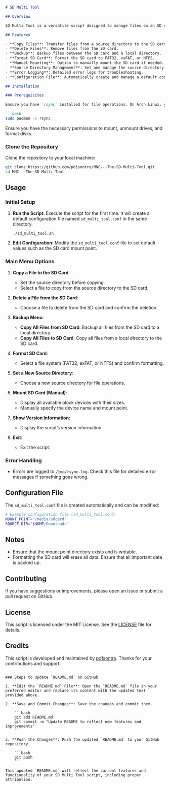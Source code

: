 ```markdown
# SD Multi Tool

## Overview

SD Multi Tool is a versatile script designed to manage files on an SD card. It provides functionalities for copying, deleting, backing up, and formatting SD card contents. The tool supports manual mounting and features error logging to help troubleshoot issues.

## Features

- **Copy Files**: Transfer files from a source directory to the SD card.
- **Delete Files**: Remove files from the SD card.
- **Backup**: Backup files between the SD card and a local directory.
- **Format SD Card**: Format the SD card to FAT32, exFAT, or NTFS.
- **Manual Mounting**: Option to manually mount the SD card if needed.
- **Source Directory Management**: Set and manage the source directory for file operations.
- **Error Logging**: Detailed error logs for troubleshooting.
- **Configuration File**: Automatically create and manage a default configuration file.

## Installation

### Prerequisites

Ensure you have `rsync` installed for file operations. On Arch Linux, you can install it with:

```bash
sudo pacman -S rsync
```

Ensure you have the necessary permissions to mount, unmount drives, and format disks.

### Clone the Repository

Clone the repository to your local machine:

```bash
git clone https://github.com/po1sontre/MNC---The-SD-Multi-Tool.git
cd MNC---The-SD-Multi-Tool
```

## Usage

### Initial Setup

1. **Run the Script**: Execute the script for the first time. It will create a default configuration file named `sd_multi_tool.conf` in the same directory.

    ```bash
    ./sd_multi_tool.sh
    ```

2. **Edit Configuration**: Modify the `sd_multi_tool.conf` file to set default values such as the SD card mount point.

### Main Menu Options

1. **Copy a File to the SD Card**:
    - Set the source directory before copying.
    - Select a file to copy from the source directory to the SD card.

2. **Delete a File from the SD Card**:
    - Choose a file to delete from the SD card and confirm the deletion.

3. **Backup Menu**:
    - **Copy All Files from SD Card**: Backup all files from the SD card to a local directory.
    - **Copy All Files to SD Card**: Copy all files from a local directory to the SD card.

4. **Format SD Card**:
    - Select a file system (FAT32, exFAT, or NTFS) and confirm formatting.

5. **Set a New Source Directory**:
    - Choose a new source directory for file operations.

6. **Mount SD Card (Manual)**:
    - Display all available block devices with their sizes.
    - Manually specify the device name and mount point.

7. **Show Version Information**:
    - Display the script’s version information.

8. **Exit**:
    - Exit the script.

### Error Handling

- Errors are logged to `/tmp/rsync.log`. Check this file for detailed error messages if something goes wrong.

## Configuration File

The `sd_multi_tool.conf` file is created automatically and can be modified:

```bash
# Example configuration file (sd_multi_tool.conf)
MOUNT_POINT="/media/sdcard"
SOURCE_DIR="$HOME/Downloads"
```

## Notes

- Ensure that the mount point directory exists and is writable.
- Formatting the SD card will erase all data. Ensure that all important data is backed up.

## Contributing

If you have suggestions or improvements, please open an issue or submit a pull request on GitHub.

## License

This script is licensed under the MIT License. See the [LICENSE](LICENSE) file for details.

## Credits

This script is developed and maintained by [po1sontre](https://github.com/po1sontre). Thanks for your contributions and support!
```

### Steps to Update `README.md` on GitHub

1. **Edit the `README.md` File**: Open the `README.md` file in your preferred editor and replace its content with the updated text provided above.

2. **Save and Commit Changes**: Save the changes and commit them.

    ```bash
    git add README.md
    git commit -m "Update README to reflect new features and improvements"
    ```

3. **Push the Changes**: Push the updated `README.md` to your GitHub repository.

    ```bash
    git push
    ```

This updated `README.md` will reflect the current features and functionality of your SD Multi Tool script, including proper attribution.
